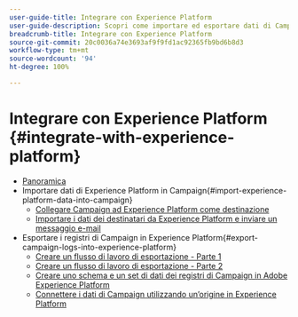 ```yaml
---
user-guide-title: Integrare con Experience Platform
user-guide-description: Scopri come importare ed esportare dati di Campaign ed Experience Cloud, consentendo la comunicazione tra le due soluzioni.
breadcrumb-title: Integrare con Experience Platform
source-git-commit: 20c0036a74e3693af9f9fd1ac92365fb9bd6b8d3
workflow-type: tm+mt
source-wordcount: '94'
ht-degree: 100%

---
```



# Integrare con Experience Platform {#integrate-with-experience-platform}

+ [Panoramica](/help/tutorial-integrate-with-experience-platform/overview.md)
+ Importare dati di Experience Platform in Campaign{#import-experience-platform-data-into-campaign}
   + [Collegare Campaign ad Experience Platform come destinazione](/help/tutorial-integrate-with-experience-platform/connect-campaign-to-experience-platform-as-destination.md)
   + [Importare i dati dei destinatari da Experience Platform e inviare un messaggio e-mail](/help/tutorial-integrate-with-experience-platform/import-recipient-data-from-platform.md)
+ Esportare i registri di Campaign in Experience Platform{#export-campaign-logs-into-experience-platform}
   + [Creare un flusso di lavoro di esportazione - Parte 1](/help/tutorial-integrate-with-experience-platform/workflow-to-find-last-modified-date.md)
   + [Creare un flusso di lavoro di esportazione - Parte 2](/help/tutorial-integrate-with-experience-platform/extract-format-save-data-to-external-account.md)
   + [Creare uno schema e un set di dati dei registri di Campaign in Adobe Experience Platform](/help/tutorial-integrate-with-experience-platform/create-a-campaign-logs-schema-and-dataset-in-experience-platform.md)
   + [Connettere i dati di Campaign utilizzando un’origine in Experience Platform](/help/tutorial-integrate-with-experience-platform/connect-campaign-data-using-s3-as-source-on-platform.md)
